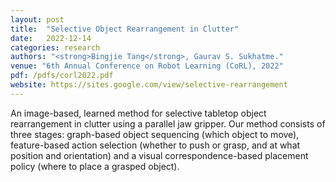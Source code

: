 ```yaml
---
layout: post
title:  "Selective Object Rearrangement in Clutter"
date:   2022-12-14
categories: research
authors: "<strong>Bingjie Tang</strong>, Gaurav S. Sukhatme."
venue: "6th Annual Conference on Robot Learning (CoRL), 2022"
pdf: /pdfs/corl2022.pdf
website: https://sites.google.com/view/selective-rearrangement
---
```

An image-based, learned method for selective tabletop object rearrangement in clutter using a parallel jaw gripper. Our method consists of three stages: graph-based object sequencing (which object to move), feature-based action selection (whether to push or grasp, and at what position and orientation) and a visual correspondence-based placement policy (where to place a grasped object).